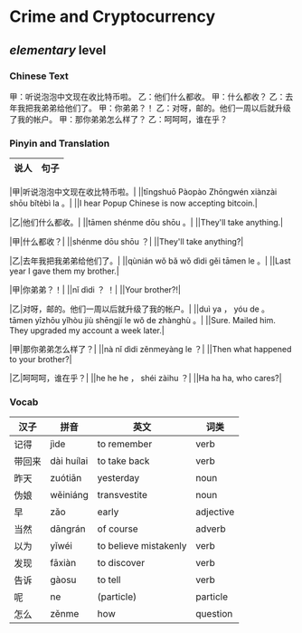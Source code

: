 # Crime and Cryptocurrency
## *elementary* level

### Chinese Text
甲：听说泡泡中文现在收比特币啦。
乙：他们什么都收。
甲：什么都收？
乙：去年我把我弟弟给他们了。
甲：你弟弟？！
乙：对呀，邮的。他们一周以后就升级了我的帐户。
甲：那你弟弟怎么样了？
乙：呵呵呵，谁在乎？

### Pinyin and Translation
|说人|句子|
|----|----|

|甲|听说泡泡中文现在收比特币啦。|
||tīngshuō Pàopào Zhōngwén xiànzài shōu bǐtèbì la 。|
||I hear Popup Chinese is now accepting bitcoin.|

|乙|他们什么都收。|
||tāmen shénme dōu shōu 。|
||They'll take anything.|

|甲|什么都收？|
||shénme dōu shōu ？|
||They'll take anything?|

|乙|去年我把我弟弟给他们了。|
||qùnián wǒ bǎ wǒ dìdi gěi tāmen le 。|
||Last year I gave them my brother.|

|甲|你弟弟？！|
||nǐ dìdi ？ ！|
||Your brother?!|

|乙|对呀，邮的。他们一周以后就升级了我的帐户。|
||duì ya ， yóu de 。 tāmen yīzhōu yǐhòu jiù shēngjí le wǒ de zhànghù 。|
||Sure. Mailed him. They upgraded my account a week later.|

|甲|那你弟弟怎么样了？|
||nà nǐ dìdi zěnmeyàng le ？|
||Then what happened to your brother?|

|乙|呵呵呵，谁在乎？|
||he he he ， shéi zàihu ？|
||Ha ha ha, who cares?|
### Vocab
|汉子|拼音|英文|词类|
|----|----|----|----|
|记得|jìde|to remember|verb|
|带回来|dài huílai|to take back|verb|
|昨天|zuótiān|yesterday|noun|
|伪娘|wěiniáng|transvestite|noun|
|早|zǎo|early|adjective|
|当然|dāngrán|of course|adverb|
|以为|yǐwéi|to believe mistakenly|verb|
|发现|fāxiàn|to discover|verb|
|告诉|gàosu|to tell|verb|
|呢|ne|(particle)|particle|
|怎么|zěnme|how|question|